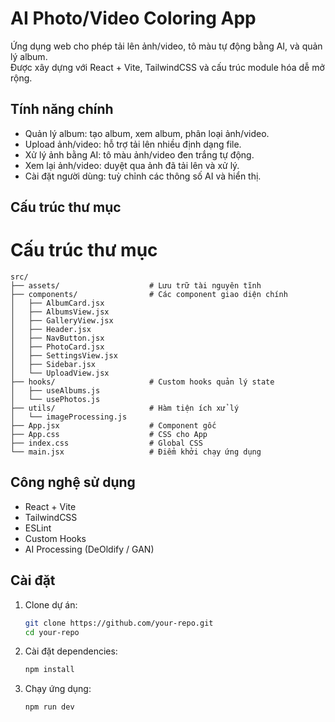 # AI Photo/Video Coloring App

Ứng dụng web cho phép tải lên ảnh/video, tô màu tự động bằng AI, và quản lý album.  
Được xây dựng với React + Vite, TailwindCSS và cấu trúc module hóa dễ mở rộng.

## Tính năng chính

- Quản lý album: tạo album, xem album, phân loại ảnh/video.
- Upload ảnh/video: hỗ trợ tải lên nhiều định dạng file.
- Xử lý ảnh bằng AI: tô màu ảnh/video đen trắng tự động.
- Xem lại ảnh/video: duyệt qua ảnh đã tải lên và xử lý.
- Cài đặt người dùng: tuỳ chỉnh các thông số AI và hiển thị.

## Cấu trúc thư mục

# Cấu trúc thư mục

```
src/
├── assets/                    # Lưu trữ tài nguyên tĩnh
├── components/                # Các component giao diện chính
│   ├── AlbumCard.jsx
│   ├── AlbumsView.jsx
│   ├── GalleryView.jsx
│   ├── Header.jsx
│   ├── NavButton.jsx
│   ├── PhotoCard.jsx
│   ├── SettingsView.jsx
│   ├── Sidebar.jsx
│   └── UploadView.jsx
├── hooks/                     # Custom hooks quản lý state
│   ├── useAlbums.js
│   └── usePhotos.js
├── utils/                     # Hàm tiện ích xử lý
│   └── imageProcessing.js
├── App.jsx                    # Component gốc
├── App.css                    # CSS cho App
├── index.css                  # Global CSS
└── main.jsx                   # Điểm khởi chạy ứng dụng
```


## Công nghệ sử dụng

- React + Vite
- TailwindCSS
- ESLint
- Custom Hooks
- AI Processing (DeOldify / GAN)

## Cài đặt

1. Clone dự án:
   ```bash
   git clone https://github.com/your-repo.git
   cd your-repo
2. Cài đặt dependencies:
   ```bash
   npm install
3. Chạy ứng dụng:
   ```bash
   npm run dev





